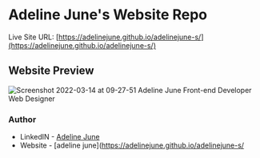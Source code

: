 # Adeline June's Website Repo

Live Site URL: [https://adelinejune.github.io/adelinejune-s/](https://adelinejune.github.io/adelinejune-s/)

## Website Preview

![Screenshot 2022-03-14 at 09-27-51 Adeline June Front-end Developer Web Designer](https://user-images.githubusercontent.com/75600902/158089895-303897b8-b83c-44f6-9ce8-268f6f209ba7.png)

### Author

- LinkedIN - [Adeline June](https://www.linkedin.com/in/adeline-june-b8a9501b6)
- Website - [adeline june](https://adelinejune.github.io/adelinejune-s/
